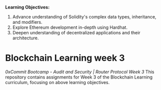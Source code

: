 **Learning Objectives:**
1. Advance understanding of Solidity's complex data types, inheritance, and modifiers.
2. Explore Ethereum development in-depth using Hardhat.
3. Deepen understanding of decentralized applications and their architecture.

# Blockchain Learning week 3
_0xCommit Bootcamp - Audit and Security | Router Protocol Week 3_
This repository contains assignments for Week 3 of the Blockchain Learning curriculum, focusing on above learning objectives.
